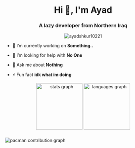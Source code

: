 <h1 align="center">Hi 👋, I'm Ayad</h1>
<h3 align="center">A lazy developer from Northern Iraq</h3>

<p align="center"> <img src="https://komarev.com/ghpvc/?username=ayadshkur10221&label=Profile%20views&color=0e75b6&style=flat" alt="ayadshkur10221" /> </p>

- 🔭 I’m currently working on **Something..**

- 🤝 I’m looking for help with **No One**

- 💬 Ask me about **Nothing**

- ⚡ Fun fact **idk what im doing**

<div align="center">
  <img src="https://github-readme-stats.vercel.app/api?username=ayadshkur10221&hide_title=false&hide_rank=false&show_icons=true&include_all_commits=true&count_private=true&disable_animations=false&theme=dracula&locale=en&hide_border=false&order=1" height="150" alt="stats graph"  /> 
  <img src="https://github-readme-stats.vercel.app/api/top-langs?username=ayadshkur10221&locale=en&hide_title=false&layout=compact&card_width=320&langs_count=5&theme=dracula&hide_border=false&order=2" height="150" alt="languages graph"  />
</div>

###

<picture>
  <img alt="pacman contribution graph" src="https://profile-readme-generator.com/assets/pacman.svg">
</picture>
